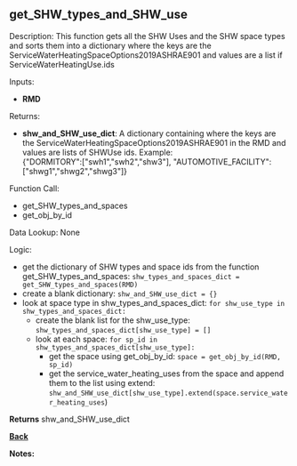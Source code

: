 
## get_SHW_types_and_SHW_use

Description: This function gets all the SHW Uses and the SHW space types and sorts them into a dictionary where the keys are the ServiceWaterHeatingSpaceOptions2019ASHRAE901 and values are a list if ServiceWaterHeatingUse.ids  

Inputs:
- **RMD**

Returns:
- **shw_and_SHW_use_dict**: A dictionary containing where the keys are the ServiceWaterHeatingSpaceOptions2019ASHRAE901 in the RMD and values are lists of SHWUse ids.  Example:  
{"DORMITORY":["swh1","swh2","shw3"], "AUTOMOTIVE_FACILITY":["shwg1","shwg2","shwg3"]}

Function Call:

- get_SHW_types_and_spaces
- get_obj_by_id

Data Lookup: None

Logic:
- get the dictionary of SHW types and space ids from the function get_SHW_types_and_spaces: `shw_types_and_spaces_dict = get_SHW_types_and_spaces(RMD)`
- create a blank dictionary: `shw_and_SHW_use_dict = {}`
- look at space type in shw_types_and_spaces_dict: `for shw_use_type in shw_types_and_spaces_dict:`
    - create the blank list for the shw_use_type: `shw_types_and_spaces_dict[shw_use_type] = []`
    - look at each space: `for sp_id in shw_types_and_spaces_dict[shw_use_type]:`
        - get the space using get_obj_by_id: `space = get_obj_by_id(RMD, sp_id)`
        - get the service_water_heating_uses from the space and append them to the list using extend: `shw_and_SHW_use_dict[shw_use_type].extend(space.service_water_heating_uses`)

**Returns** shw_and_SHW_use_dict

**[Back](../_toc.md)**

**Notes:**

